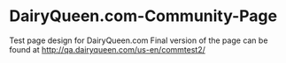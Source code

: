 # DairyQueen.com-Community-Page
Test page design for DairyQueen.com
Final version of the page can be found at http://qa.dairyqueen.com/us-en/commtest2/
